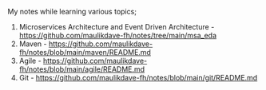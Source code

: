 My notes while learning various topics;

1. Microservices Architecture and Event Driven Architecture - https://github.com/maulikdave-fh/notes/tree/main/msa_eda
2. Maven - https://github.com/maulikdave-fh/notes/blob/main/maven/README.md
3. Agile - https://github.com/maulikdave-fh/notes/blob/main/agile/README.md
4. Git - https://github.com/maulikdave-fh/notes/blob/main/git/README.md

